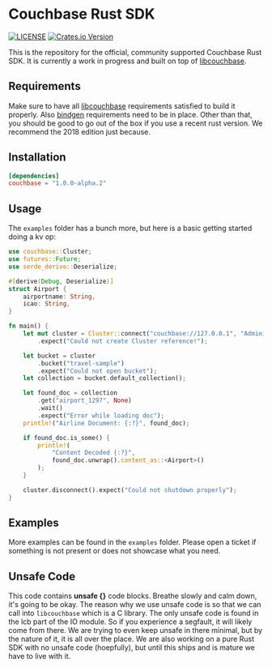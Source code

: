 # Couchbase Rust SDK

[![LICENSE](https://img.shields.io/badge/license-Apache%202.0-blue.svg)](LICENSE)
[![Crates.io Version](https://img.shields.io/crates/v/couchbase.svg)](https://crates.io/crates/couchbase)

This is the repository for the official, community supported Couchbase Rust SDK. It is currently a work in progress and built on top of [libcouchbase](https://github.com/couchbase/libcouchbase/).

## Requirements

Make sure to have all [libcouchbase](https://docs.couchbase.com/c-sdk/current/start-using-sdk.html) requirements satisfied to build it properly. Also [bindgen](https://rust-lang.github.io/rust-bindgen/requirements.html) requirements need to be in place. Other than that, you should be good to go out of the box if you use a recent rust version. We recommend the 2018 edition just because.

## Installation

```toml
[dependencies]
couchbase = "1.0.0-alpha.2"
```

## Usage

The `examples` folder has a bunch more, but here is a basic getting started doing a kv op:

```rust
use couchbase::Cluster;
use futures::Future;
use serde_derive::Deserialize;

#[derive(Debug, Deserialize)]
struct Airport {
    airportname: String,
    icao: String,
}

fn main() {
    let mut cluster = Cluster::connect("couchbase://127.0.0.1", "Administrator", "password")
        .expect("Could not create Cluster reference!");

    let bucket = cluster
        .bucket("travel-sample")
        .expect("Could not open bucket");
    let collection = bucket.default_collection();

    let found_doc = collection
        .get("airport_1297", None)
        .wait()
        .expect("Error while loading doc");
    println!("Airline Document: {:?}", found_doc);

    if found_doc.is_some() {
        println!(
            "Content Decoded {:?}",
            found_doc.unwrap().content_as::<Airport>()
        );
    }

    cluster.disconnect().expect("Could not shutdown properly");
}
```

## Examples
More examples can be found in the `examples` folder. Please open a ticket if something is not present or does not showcase what you need.

## Unsafe Code
This code contains **unsafe {}** code blocks. Breathe slowly and calm down, it's going to be okay. The reason why we use unsafe code is so that we can call into `libcouchbase` which is a C library. The only unsafe code is found in the lcb part of the IO module. So if you experience a segfault, it will likely come from there. We are trying to even keep unsafe in there minimal, but by the nature of it, it is all over the place. We are also working on a pure Rust SDK with no unsafe code (hoepfully), but until this ships and is mature we have to live with it.